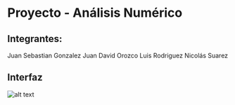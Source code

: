 # Proyecto - Análisis Numérico

## Integrantes:   
Juan Sebastian Gonzalez
Juan David Orozco
Luis Rodriguez
Nicolás Suarez   

## Interfaz
![alt text](https://github.com/nicolas-suarez-97/PARCIAL-2/blob/master/Punto%201/Gr%C3%A1fica.png)
